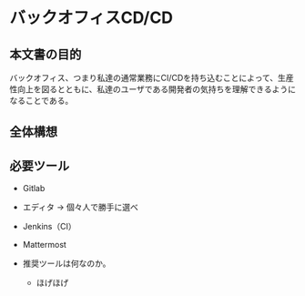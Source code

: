 # バックオフィスCD/CD

## 本文書の目的

バックオフィス、つまり私達の通常業務にCI/CDを持ち込むことによって、生産性向上を図るとともに、私達のユーザである開発者の気持ちを理解できるようになることである。

## 全体構想

## 必要ツール

* Gitlab
* エディタ → 個々人で勝手に選べ
* Jenkins（CI）
* Mattermost

* 推奨ツールは何なのか。
    * ほげほげ


